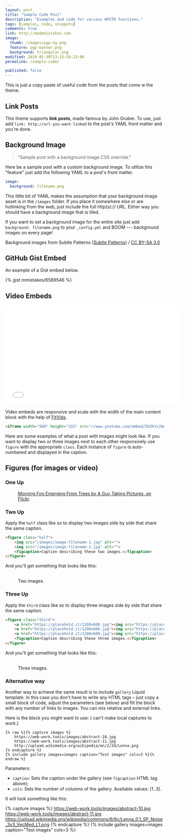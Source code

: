 ```yaml
---
layout: post
title: "Sample Code Post"
description: "Examples and code for various HPSTR functions."
tags: [samples, code, snippets]
comments: true
link: http://mademistakes.com  
image:
  thumb: /images/pgp-og.png
  feature: pgp-banner.png
  background: triangular.png
modified: 2019-05-30T13:15:59-23:00
permalink: /sample-code/

published: false
---
```


This is just a copy paste of useful code from the posts that come w the theme.

## Link Posts

This theme supports **link posts**, made famous by John Gruber. To use, just add `link: http://url-you-want-linked` to the post's YAML front matter and you're done.

## Background Image

> "Sample post with a background image CSS override."

Here be a sample post with a custom background image. To utilize this "feature" just add the following YAML to a post's front matter.

```yaml
image:
  background: filename.png
```

This little bit of YAML makes the assumption that your background image asset is in the `/images` folder. If you place it somewhere else or are hotlinking from the web, just include the full http(s):// URL. Either way you should have a background image that is tiled.

If you want to set a background image for the entire site just add `background: filename.png` to your `_config.yml` and BOOM --- background images on every page!

<div xmlns:cc="https://creativecommons.org/ns#" xmlns:dct="https://purl.org/dc/terms/" about="https://subtlepatterns.com" class="notice">Background images from <span property="dct:title">Subtle Patterns</span> (<a rel="cc:attributionURL" property="cc:attributionName" href="https://subtlepatterns.com">Subtle Patterns</a>) / <a rel="license" href="https://creativecommons.org/licenses/by-sa/3.0/">CC BY-SA 3.0</a></div>

## GitHub Gist Embed

An example of a Gist embed below.

{% gist mmistakes/6589546 %}

## Video Embeds

<iframe width="560" height="315" src="//www.youtube.com/embed/SU3kYxJmWuQ" frameborder="0"></iframe>

Video embeds are responsive and scale with the width of the main content block with the help of [FitVids](http://fitvidsjs.com/).

```html
<iframe width="560" height="315" src="//www.youtube.com/embed/SU3kYxJmWuQ" frameborder="0"></iframe>
```

Here are some examples of what a post with images might look like. If you want to display two or three images next to each other responsively use `figure` with the appropriate `class`. Each instance of `figure` is auto-numbered and displayed in the caption.

## Figures (for images or video)

### One Up

<figure>
	<a href="https://farm9.staticflickr.com/8426/7758832526_cc8f681e48_b.jpg"><img src="https://farm9.staticflickr.com/8426/7758832526_cc8f681e48_c.jpg" alt=""></a>
	<figcaption><a href="https://www.flickr.com/photos/80901381@N04/7758832526/" title="Morning Fog Emerging From Trees by A Guy Taking Pictures, on Flickr">Morning Fog Emerging From Trees by A Guy Taking Pictures, on Flickr</a>.</figcaption>
</figure>

### Two Up

Apply the `half` class like so to display two images side by side that share the same caption.

```html
<figure class="half">
	<img src="/images/image-filename-1.jpg" alt="">
	<img src="/images/image-filename-2.jpg" alt="">
	<figcaption>Caption describing these two images.</figcaption>
</figure>
```

And you'll get something that looks like this:

<figure class="half">
	<a href="https://placehold.it/1200x600.jpg"><img src="https://placehold.it/600x300.jpg" alt=""></a>
	<a href="https://placehold.it/1200x600.jpg"><img src="https://placehold.it/600x300.jpg" alt=""></a>
	<img src="https://placehold.it/600x300.jpg" alt="">
	<img src="https://placehold.it/600x300.jpg" alt="">
	<figcaption>Two images.</figcaption>
</figure>

### Three Up

Apply the `third` class like so to display three images side by side that share the same caption.

```html
<figure class="third">
	<a href="https://placehold.it/1200x600.jpg"><img src="https://placehold.it/600x300.jpg" alt=""></a>
	<a href="https://placehold.it/1200x600.jpg"><img src="https://placehold.it/600x300.jpg" alt=""></a>
	<a href="https://placehold.it/1200x600.jpg"><img src="https://placehold.it/600x300.jpg" alt=""></a>
	<figcaption>Caption describing these three images.</figcaption>
</figure>
```

And you'll get something that looks like this:

<figure class="third">
	<a href="https://placehold.it/1200x600.jpg"><img src="https://placehold.it/600x300.jpg" alt=""></a>
	<a href="https://placehold.it/1200x600.jpg"><img src="https://placehold.it/600x300.jpg" alt=""></a>
	<a href="https://placehold.it/1200x600.jpg"><img src="https://placehold.it/600x300.jpg" alt=""></a>
	<a href="https://placehold.it/1200x600.jpg"><img src="https://placehold.it/600x300.jpg" alt=""></a>
	<a href="https://placehold.it/1200x600.jpg"><img src="https://placehold.it/600x300.jpg" alt=""></a>
	<a href="https://placehold.it/1200x600.jpg"><img src="https://placehold.it/600x300.jpg" alt=""></a>
	<figcaption>Three images.</figcaption>
</figure>

### Alternative way

Another way to achieve the same result is to include `gallery` Liquid template. In this case you
don't have to write any HTML tags – just copy a small block of code, adjust the parameters (see below)
and fill the block with any number of links to images. You can mix relative and external links.

Here is the block you might want to use: ( can't make local captures to work.)

```liquid
{% raw %}{% capture images %}
	https://web-work.tools/images/abstract-10.jpg
	https://web-work.tools/images/abstract-11.jpg
	http://upload.wikimedia.org/wikipedia/en/2/24/Lenna.png
{% endcapture %}
{% include gallery images=images caption="Test images" cols=3 %}{% endraw %}
```

Parameters:

- `caption`: Sets the caption under the gallery (see `figcaption` HTML tag above);
- `cols`: Sets the number of columns of the gallery.
Available values: [1..3].

It will look something like this:

{% capture images %}
	https://web-work.tools/images/abstract-10.jpg
	https://web-work.tools/images/abstract-11.jpg
	https://upload.wikimedia.org/wikipedia/commons/6/6c/Lenna_0.1_SP_Noise_3x3_VecMed_L1.png
{% endcapture %}
{% include gallery images=images caption="Test images" cols=3 %}
